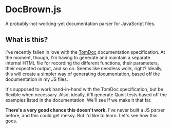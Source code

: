 # DocBrown.js

A probably-not-working-yet documentation parser for JavaScript files.

## What is this?

I've recently fallen in love with the [TomDoc](http://tomdoc.org/) documentation specification. At the moment, though, I'm having to generate and maintain a separate internal HTML file for recording the different functions, their parameters, their expected output, and so on. Seems like needless work, right? Ideally, this will create a simpler way of generating documentation, based off the documentation in my JS files.

It's supposed to work hand-in-hand with the TomDoc specification, but be flexible when necessary. Also, ideally, it'll generate Qunit tests based off the examples listed in the documentation. We'll see if we make it that far.

**There's a very good chance this doesn't work.** I've never built a JS parser before, and this could get messy. But I'd like to learn. Let's see how this goes.